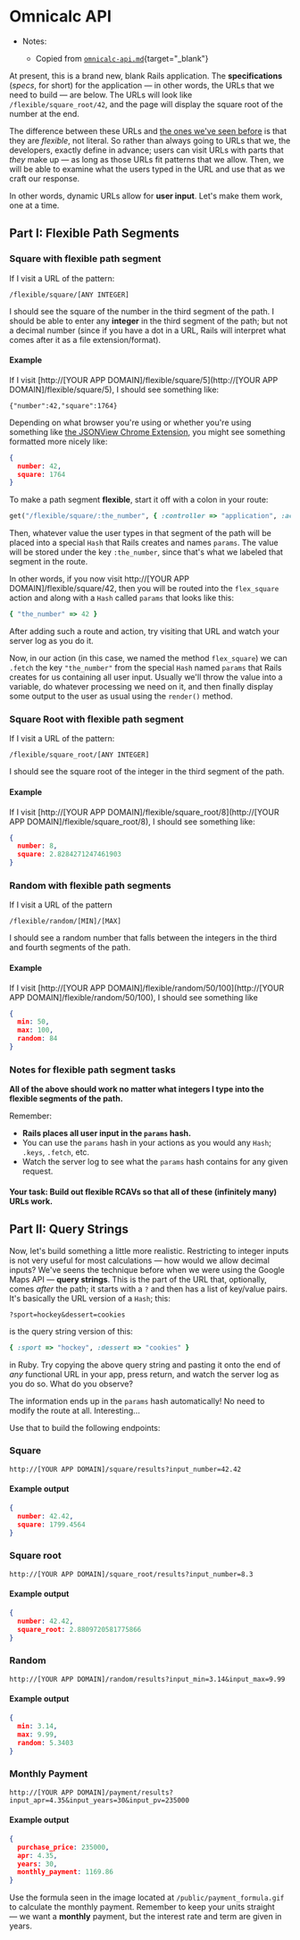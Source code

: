 # Omnicalc API

- Notes:

  - Copied from [`omnicalc-api.md`](https://github.com/firstdraft/appdev-chapters/blob/benp-edits/omnicalc-api.md){target="_blank"}

At present, this is a brand new, blank Rails application. The **specifications** (_specs_, for short) for the application — in other words, the URLs that we need to build — are below. The URLs will look like `/flexible/square_root/42`, and the page will display the square root of the number at the end.

The difference between these URLs and [the ones we've seen before](https://chapters.firstdraft.com/chapters/779) is that they are _flexible_, not literal. So rather than always going to URLs that we, the developers, exactly define in advance; users can visit URLs with parts that _they_ make up — as long as those URLs fit patterns that we allow. Then, we will be able to examine what the users typed in the URL and use that as we craft our response.

In other words, dynamic URLs allow for **user input**. Let's make them work, one at a time.

## Part I: Flexible Path Segments

### Square with flexible path segment

If I visit a URL of the pattern:

```
/flexible/square/[ANY INTEGER]
```

I should see the square of the number in the third segment of the path. I should be able to enter any **integer** in the third segment of the path; but not a decimal number (since if you have a dot in a URL, Rails will interpret what comes after it as a file extension/format).

#### Example

If I visit [http://[YOUR APP DOMAIN]/flexible/square/5](http://[YOUR APP DOMAIN]/flexible/square/5), I should see something like:

```
{"number":42,"square":1764}
```

Depending on what browser you're using or whether you're using something like [the JSONView Chrome Extension](https://chrome.google.com/webstore/detail/jsonview/chklaanhfefbnpoihckbnefhakgolnmc?hl=en), you might see something formatted more nicely like:

```json
{
  number: 42,
  square: 1764
}
```

To make a path segment **flexible**, start it off with a colon in your route:

```ruby
get("/flexible/square/:the_number", { :controller => "application", :action => "flex_square" })
```

Then, whatever value the user types in that segment of the path will be placed into a special `Hash` that Rails creates and names `params`. The value will be stored under the key `:the_number`, since that's what we labeled that segment in the route.

In other words, if you now visit http://[YOUR APP DOMAIN]/flexible/square/42, then you will be routed into the `flex_square` action and along with a `Hash` called `params` that looks like this:

```ruby
{ "the_number" => 42 }
```

After adding such a route and action, try visiting that URL and watch your server log as you do it.

Now, in our action (in this case, we named the method `flex_square`) we can `.fetch` the key `"the_number"` from the special `Hash` named `params` that Rails creates for us containing all user input. Usually we'll throw the value into a variable, do whatever processing we need on it, and then finally display some output to the user as usual using the `render()` method.

### Square Root with flexible path segment

If I visit a URL of the pattern:

```
/flexible/square_root/[ANY INTEGER]
```

I should see the square root of the integer in the third segment of the path.

#### Example

If I visit [http://[YOUR APP DOMAIN]/flexible/square_root/8](http://[YOUR APP DOMAIN]/flexible/square_root/8), I should see something like:

```json
{
  number: 8,
  square: 2.8284271247461903
}
```

### Random with flexible path segments

If I visit a URL of the pattern

```
/flexible/random/[MIN]/[MAX]
```

I should see a random number that falls between the integers in the third and fourth segments of the path.

#### Example

If I visit [http://[YOUR APP DOMAIN]/flexible/random/50/100](http://[YOUR APP DOMAIN]/flexible/random/50/100), I should see something like

```json
{
  min: 50,
  max: 100,
  random: 84
}
```

### Notes for flexible path segment tasks

**All of the above should work no matter what integers I type into the flexible segments of the path.**

Remember:

 - **Rails places all user input in the `params` hash.**
 - You can use the `params` hash in your actions as you would any `Hash`; `.keys`, `.fetch`, etc.
 - Watch the server log to see what the `params` hash contains for any given request.

#### Your task: Build out flexible RCAVs so that all of these (infinitely many) URLs work.

## Part II: Query Strings

Now, let's build something a little more realistic. Restricting to integer inputs is not very useful for most calculations — how would we allow decimal inputs? We've seens the technique before when we were using the Google Maps API — **query strings**. This is the part of the URL that, optionally, comes _after_ the path; it starts with a `?` and then has a list of key/value pairs. It's basically the URL version of a `Hash`; this:

```
?sport=hockey&dessert=cookies
```

is the query string version of this:

```ruby
{ :sport => "hockey", :dessert => "cookies" }
```

in Ruby. Try copying the above query string and pasting it onto the end of _any_ functional URL in your app, press return, and watch the server log as you do so. What do you observe?

The information ends up in the `params` hash automatically! No need to modify the route at all. Interesting...

Use that to build the following endpoints:

### Square

```
http://[YOUR APP DOMAIN]/square/results?input_number=42.42
```

#### Example output

```json
{
  number: 42.42,
  square: 1799.4564
}
```

### Square root

```
http://[YOUR APP DOMAIN]/square_root/results?input_number=8.3
```

#### Example output

```json
{
  number: 42.42,
  square_root: 2.8809720581775866
}
```

### Random

```
http://[YOUR APP DOMAIN]/random/results?input_min=3.14&input_max=9.99
```

#### Example output

```json
{
  min: 3.14,
  max: 9.99,
  random: 5.3403
}
```

### Monthly Payment

```
http://[YOUR APP DOMAIN]/payment/results?input_apr=4.35&input_years=30&input_pv=235000
```

#### Example output

```json
{
  purchase_price: 235000,
  apr: 4.35,
  years: 30,
  monthly_payment: 1169.86
}
```

Use the formula seen in the image located at `/public/payment_formula.gif` to calculate the monthly payment. Remember to keep your units straight — we want a **monthly** payment, but the interest rate and term are given in years.
